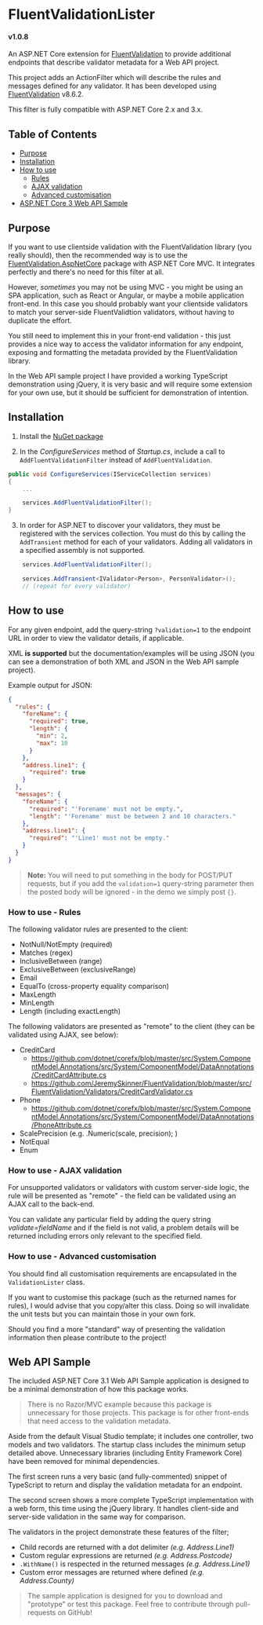# FluentValidationLister
#### v1.0.8

An ASP.NET Core extension for [FluentValidation](https://github.com/JeremySkinner/FluentValidation) to provide additional endpoints that describe validator metadata for a Web API project.

This project adds an ActionFilter which will describe the rules and messages defined for any validator. It has been developed using [FluentValidation](https://github.com/JeremySkinner/FluentValidation) v8.6.2.

This filter is fully compatible with ASP.NET Core 2.x and 3.x.

## Table of Contents

- [Purpose](#purpose)
- [Installation](#installation)
- [How to use](#how-to-use)
  - [Rules](#how-to-use---rules)
  - [AJAX validation](#how-to-use---ajax-validation)
  - [Advanced customisation](#how-to-use---advanced-customisation)
- [ASP.NET Core 3 Web API Sample](#web-api-sample)

## Purpose

If you want to use clientside validation with the FluentValidation library (you really should), then the recommended way is to use the [FluentValidation.AspNetCore](https://www.nuget.org/packages/FluentValidation.AspNetCore/) package with ASP.NET Core MVC. It integrates perfectly and there's no need for this filter at all.

However, _sometimes_ you may not be using MVC - you might be using an SPA application, such as React or Angular, or maybe a mobile application front-end. In this case you should probably want your clientside validators to match your server-side FluentValidtion validators, without having to duplicate the effort.

You still need to implement this in your front-end validation - this just provides a nice way to access the validator information for any endpoint, exposing and formatting the metadata provided by the FluentValidation library.

In the Web API sample project I have provided a working TypeScript demonstration using jQuery, it is very basic and will require some extension for your own use, but it should be sufficient for demonstration of intention.

## Installation

1. Install the [NuGet package](https://www.nuget.org/packages/FluentValidationLister.Filter/)

2. In the _ConfigureServices_ method of _Startup.cs_, include a call to `AddFluentValidationFilter` instead of `AddFluentValidation`.

```csharp
public void ConfigureServices(IServiceCollection services)
{
    ...

    services.AddFluentValidationFilter();
}
```

3. In order for ASP.NET to discover your validators, they must be registered with the services collection. You must do this by calling the `AddTransient` method for each of your validators. Adding all validators in a specified assembly is not supported.

```csharp
    services.AddFluentValidationFilter();

    services.AddTransient<IValidator<Person>, PersonValidator>();
    // (repeat for every validator)
```

## How to use

For any given endpoint, add the query-string `?validation=1` to the endpoint URL in order to view the validator details, if applicable.

XML **is supported** but the documentation/examples will be using JSON (you can see a demonstration of both XML and JSON in the Web API sample project).

Example output for JSON:

```json
{
  "rules": {
    "foreName": {
      "required": true,
      "length": {
        "min": 2,
        "max": 10
      }
    },
    "address.line1": {
      "required": true
    }
  },
  "messages": {
    "foreName": {
      "required": "'Forename' must not be empty.",
      "length": "'Forename' must be between 2 and 10 characters."
    },
    "address.line1": {
      "required": "'Line1' must not be empty."
    }
  }
}
```

> **Note:** You will need to put something in the body for POST/PUT requests, but if you add the `validation=1` query-string parameter then the posted body will be ignored - in the demo we simply post `{}`.

### How to use - Rules

The following validator rules are presented to the client:

- NotNull/NotEmpty (required)
- Matches (regex)
- InclusiveBetween (range)
- ExclusiveBetween (exclusiveRange)
- Email
- EqualTo (cross-property equality comparison)
- MaxLength
- MinLength
- Length (including exactLength)

The following validators are presented as "remote" to the client (they can be validated using AJAX, see below):

- CreditCard
  - https://github.com/dotnet/corefx/blob/master/src/System.ComponentModel.Annotations/src/System/ComponentModel/DataAnnotations/CreditCardAttribute.cs
  - https://github.com/JeremySkinner/FluentValidation/blob/master/src/FluentValidation/Validators/CreditCardValidator.cs
- Phone
  - https://github.com/dotnet/corefx/blob/master/src/System.ComponentModel.Annotations/src/System/ComponentModel/DataAnnotations/PhoneAttribute.cs
- ScalePrecision (e.g. .Numeric(scale, precision); )
- NotEqual
- Enum

### How to use - AJAX validation

For unsupported validators or validators with custom server-side logic, the rule will be presented as "remote" - the field can be validated using an AJAX call to the back-end.

You can validate any particular field by adding the query string _validate=fieldName_ and if the field is not valid, a problem details will be returned including errors only relevant to the specified field.

### How to use - Advanced customisation

You should find all customisation requirements are encapsulated in the `ValidationLister` class.

If you want to customise this package (such as the returned names for rules), I would advise that you copy/alter this class. Doing so will invalidate the unit tests but you can maintain those in your own fork.

Should you find a more "standard" way of presenting the validation information then please contribute to the project!

## Web API Sample

The included ASP.NET Core 3.1 Web API Sample application is designed to be a minimal demonstration of how this package works.

> There is no Razor/MVC example because this package is unnecessary for those projects. This package is for other front-ends that need access to the validation metadata.

Aside from the default Visual Studio template; it includes one controller, two models and two validators. The startup class includes the minimum setup detailed above. Unnecessary libraries (including Entity Framework Core) have been removed for minimal dependencies.

The first screen runs a very basic (and fully-commented) snippet of TypeScript to return and display the validation metadata for an endpoint.

The second screen shows a more complete TypeScript implementation with a web form, this time using the jQuery library. It handles client-side and server-side validation in the same way for comparison.

The validators in the project demonstrate these features of the filter;

- Child records are returned with a dot delimiter _(e.g. Address.Line1)_
- Custom regular expressions are returned _(e.g. Address.Postcode)_
- `.WithName()` is respected in the returned messages _(e.g. Address.Line1)_
- Custom error messages are returned where defined _(e.g. Address.County)_

> The sample application is designed for you to download and "prototype" or test this package. Feel free to contribute through pull-requests on GitHub!
